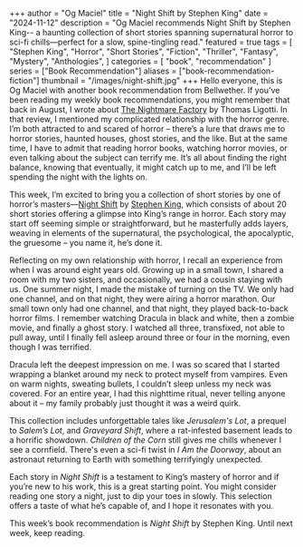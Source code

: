+++
author = "Og Maciel"
title = "Night Shift by Stephen King"
date = "2024-11-12"
description = "Og Maciel recommends Night Shift by Stephen King-- a haunting collection of short stories spanning supernatural horror to sci-fi chills—perfect for a slow, spine-tingling read."
featured = true
tags = [
    "Stephen King",
    "Horror",
    "Short Stories",
    "Fiction",
    "Thriller",
    "Fantasy",
    "Mystery",
    "Anthologies",
]
categories = [
    "book",
    "recommendation"
]
series = ["Book Recommendation"]
aliases = ["book-recommendation-fiction"]
thumbnail = "/images/night-shift.jpg"
+++
Hello everyone, this is Og Maciel with another book recommendation from Bellwether. If you’ve been reading my weekly book recommendations, you might remember that back in August, I wrote about [The Nightmare Factory](https://bellwetherweekly.substack.com/p/book-recommendation-for-august-20) by Thomas Ligotti. In that review, I mentioned my complicated relationship with the horror genre. I’m both attracted to and scared of horror – there’s a lure that draws me to horror stories, haunted houses, ghost stories, and the like. But at the same time, I have to admit that reading horror books, watching horror movies, or even talking about the subject can terrify me. It’s all about finding the right balance, knowing that eventually, it might catch up to me, and I’ll be left spending the night with the lights on.

This week, I’m excited to bring you a collection of short stories by one of horror’s masters—[Night Shift](https://www.goodreads.com/book/show/10628.Night_Shift) by [Stephen King](https://www.goodreads.com/author/show/3389.Stephen_King), which consists of about 20 short stories offering a glimpse into King’s range in horror. Each story may start off seeming simple or straightforward, but he masterfully adds layers, weaving in elements of the supernatural, the psychological, the apocalyptic, the gruesome – you name it, he’s done it.

Reflecting on my own relationship with horror, I recall an experience from when I was around eight years old. Growing up in a small town, I shared a room with my two sisters, and occasionally, we had a cousin staying with us. One summer night, I made the mistake of turning on the TV. We only had one channel, and on that night, they were airing a horror marathon. Our small town only had one channel, and that night, they played back-to-back horror films. I remember watching Dracula in black and white, then a zombie movie, and finally a ghost story. I watched all three, transfixed, not able to pull away, until I finally fell asleep around three or four in the morning, even though I was terrified.

Dracula left the deepest impression on me. I was so scared that I started wrapping a blanket around my neck to protect myself from vampires. Even on warm nights, sweating bullets, I couldn’t sleep unless my neck was covered. For an entire year, I had this nighttime ritual, never telling anyone about it – my family probably just thought it was a weird quirk.

This collection includes unforgettable tales like *Jerusalem's Lot*, a prequel to *Salem’s Lot*, and *Graveyard Shift*, where a rat-infested basement leads to a horrific showdown. *Children of the Corn* still gives me chills whenever I see a cornfield. There's even a sci-fi twist in *I Am the Doorway*, about an astronaut returning to Earth with something terrifyingly unexpected.

Each story in *Night Shift* is a testament to King’s mastery of horror and if you’re new to his work, this is a great starting point. You might consider reading one story a night, just to dip your toes in slowly. This selection offers a taste of what he’s capable of, and I hope it resonates with you.

This week’s book recommendation is *Night Shift* by Stephen King. Until next week, keep reading.
